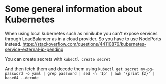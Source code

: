 # Some general information about Kubernetes


When using local kubernetes such as minikube you can't expose services through LoadBalancer as in a cloud provider. So you have to use NodePorts instead. https://stackoverflow.com/questions/44110876/kubernetes-service-external-ip-pending


You can create secrets with `kubectl create secret `

And then fetch them and decode them using `kubectl get secret my-pg-password -o yaml | grep password | sed -n '1p' | awk '{print $2}' | base64 --decode`